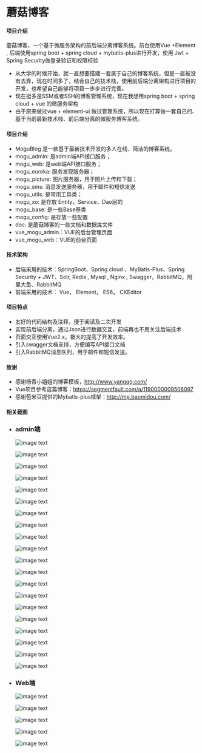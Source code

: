 # 蘑菇博客

#### 项目介绍
蘑菇博客，一个基于微服务架构的前后端分离博客系统。前台使用Vue +Element , 后端使用spring boot + spring cloud + mybatis-plus进行开发，使用  Jwt + Spring Security做登录验证和权限校验

- 从大学的时候开始，就一直想要搭建一套属于自己的博客系统，但是一直被没有去弄，现在时间多了，结合自己的技术栈，使用前后端分离架构进行项目的开发，也希望自己能够将项目一步步进行完善。
- 现在挺多是SSM或者SSH的博客管理系统，现在我想用spring boot + spring cloud  + vue 的微服务架构
- 由于原来做过vue + element-ui 做过管理系统，所以现在打算做一套自己的、基于当前最新技术栈、前后端分离的微服务博客系统。

#### 项目介绍

- MoguBlog 是一款基于最新技术开发的多人在线、简洁的博客系统。
- mogu_admin: 是admin端API接口服务；
- mogu_web: 是web端API接口服务；
- mogu_eureka: 服务发现服务器；
- mogu_picture: 图片服务器，用于图片上传和下载；
- mogu_sms: 消息发送服务器，用于邮件和短信发送
- mogu_utils: 是常用工具类；
- mogu_xo: 是存放 Entity，Service，Dao层的
- mogu_base: 是一些Base基类
- mogu_config: 是存放一些配置
- doc: 是蘑菇博客的一些文档和数据库文件
- vue_mogu_admin：VUE的后台管理页面
- vue_mogu_web：VUE的前台页面

#### 技术架构

- 后端采用的技术：SpringBoot、Spring cloud 、MyBatis-Plus、Spring Security + JWT、Solr, Redis , Mysql , Nginx , Swagger，RabbitMQ，阿里大鱼、RabbitMQ
- 前端采用的技术： Vue， Element， ES6， CKEditor

#### 项目特点

- 友好的代码结构及注释，便于阅读及二次开发
- 实现前后端分离，通过Json进行数据交互，前端再也不用关注后端技术
- 页面交互使用Vue2.x，极大的提高了开发效率。
- 引入swagger文档支持，方便编写API接口文档
- 引入RabbitMQ消息队列，用于邮件和短信发送。

#### 致谢

- 感谢杨青小姐姐的博客模板，http://www.yangqq.com/
- Vue项目参考这篇博客：https://segmentfault.com/a/1190000009506097
- 感谢苞米豆提供的Mybatis-plus框架：http://mp.baomidou.com/

#### 相关截图

- ### admin端

  ![image text](https://gitee.com/moxi159753/UploadImage/raw/master/mogublog/admin/login.png)

  ![image text](https://gitee.com/moxi159753/UploadImage/raw/master/mogublog/admin/bashboard.png)

  ![image text](https://gitee.com/moxi159753/UploadImage/raw/master/mogublog/admin/blog.png)
  
  ![image text](https://gitee.com/moxi159753/UploadImage/raw/master/mogublog/admin/blogEdit.png)
  
  ![image text](https://gitee.com/moxi159753/UploadImage/raw/master/mogublog/admin/addPicture.png)
  
  ![image text](https://gitee.com/moxi159753/UploadImage/raw/master/mogublog/admin/blogSort.png)
  
  ![image text](https://gitee.com/moxi159753/UploadImage/raw/master/mogublog/admin/blogTag.png)

  ![image text](https://gitee.com/moxi159753/UploadImage/raw/master/mogublog/admin/blogSort.png)
  
  ![image text](https://gitee.com/moxi159753/UploadImage/raw/master/mogublog/admin/blogLink.png)

  ![image text](https://gitee.com/moxi159753/UploadImage/raw/master/mogublog/admin/aboutMe.png)
  
  ![image text](https://gitee.com/moxi159753/UploadImage/raw/master/mogublog/admin/webConf.png)
  
  ![image text](https://gitee.com/moxi159753/UploadImage/raw/master/mogublog/admin/admin.png)
  
  ![image text](https://gitee.com/moxi159753/UploadImage/raw/master/mogublog/admin/categoryMenu.png)
  
  ![image text](https://gitee.com/moxi159753/UploadImage/raw/master/mogublog/admin/sysLog.png)
  
  ![image text](https://gitee.com/moxi159753/UploadImage/raw/master/mogublog/admin/exception.png)
  
  ![image text](https://gitee.com/moxi159753/UploadImage/raw/master/mogublog/admin/webConf.png)
  
  ![image text](https://gitee.com/moxi159753/UploadImage/raw/master/mogublog/admin/pictureSort.png)
  
  ![image text](https://gitee.com/moxi159753/UploadImage/raw/master/mogublog/admin/picture.png)
  
  ![image text](https://gitee.com/moxi159753/UploadImage/raw/master/mogublog/admin/solrIndex.png)

  ![image text](https://gitee.com/moxi159753/UploadImage/raw/master/mogublog/admin/swagger.png)



- ### Web端

  ![image text](https://gitee.com/moxi159753/UploadImage/raw/master/mogublog/web/index.png)

  ![image text](https://gitee.com/moxi159753/UploadImage/raw/master/mogublog/web/index2.png)
  
  ![image text](https://gitee.com/moxi159753/UploadImage/raw/master/mogublog/web/content.png)

  ![image text](https://gitee.com/moxi159753/UploadImage/raw/master/mogublog/web/about.png)

  ![image text](https://gitee.com/moxi159753/UploadImage/raw/master/mogublog/web/time.png)

